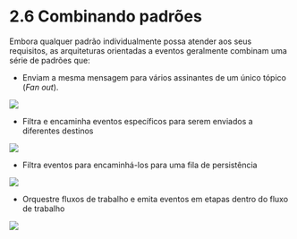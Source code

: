 # 2.6 Combinando padrões

Embora qualquer padrão individualmente possa atender aos seus requisitos, as arquiteturas orientadas a eventos geralmente combinam uma série de padrões que:

- Enviam a mesma mensagem para vários assinantes de um único tópico (_Fan out_).

![](https://serverlessland.com/assets/images/eda/fan-out-pattern.png)

- Filtra e encaminha eventos específicos para serem enviados a diferentes destinos

![](https://serverlessland.com/assets/images/eda/filter-route-pattern.png)

- Filtra eventos para encaminhá-los para uma fila de persistência

![](https://serverlessland.com/assets/images/eda/filter-queue-pattern.png)

- Orquestre fluxos de trabalho e emita eventos em etapas dentro do fluxo de trabalho

![](https://serverlessland.com/assets/images/eda/orchestrate-event-pattern.png)
